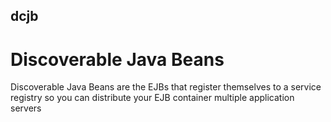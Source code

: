 ## dcjb
# Discoverable Java Beans

Discoverable Java Beans are the EJBs that register themselves to a service registry so you can distribute your EJB container multiple application servers
